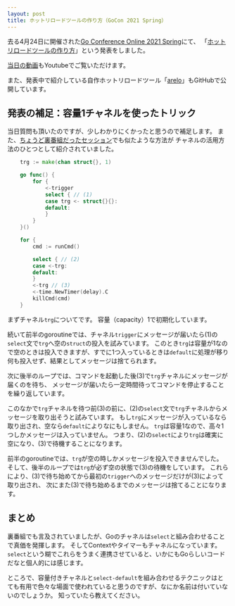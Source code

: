 ```yaml
---
layout: post
title: ホットリロードツールの作り方（GoCon 2021 Spring）
---
```


去る4月24日に開催された[Go Conference Online 2021 Spring](https://gocon.jp/2021spring/)にて、
「[ホットリロードツールの作り方](https://gocon.jp/2021spring/sessions/session-b3-l/)」という発表をしました。

<script async class="speakerdeck-embed" data-id="0a3c72815795454aa550c6092b26239a" data-ratio="1.77777777777778" src="//speakerdeck.com/assets/embed.js"></script>

[当日の動画](https://www.youtube.com/watch?v=x4BE6txBIR4&t=228s)もYoutubeでご覧いただけます。

また、発表中で紹介している自作ホットリロードツール「[arelo](https://github.com/makiuchi-d/arelo)」もGitHubで公開しています。

## 発表の補足：容量1チャネルを使ったトリック

当日質問も頂いたのですが、少しわかりにくかったと思うので補足します。
また、[ちょうど裏番組だったセッション](https://gocon.jp/2021spring/sessions/session-a3-l/)でも似たような方法が
チャネルの活用方法のひとつとして紹介されていました。

```go
	trg := make(chan struct{}, 1)

	go func() {
		for {
			<-trigger
			select { // (1)
			case trg <- struct{}{}:
			default:
			}
		}
	}()

	for {
		cmd := runCmd()

		select { // (2)
		case <-trg:
		default:
		}
		<-trg // (3)
		<-time.NewTimer(delay).C
		killCmd(cmd)
	}
```

まずチャネル`trg`についてです。
容量（capacity）1で初期化しています。

続いて前半のgoroutineでは、チャネル`trigger`にメッセージが届いたら(1)の`select`文で`trg`へ空の`struct`の投入を試みています。
このとき`trg`は容量が1なので空のときは投入できますが、すでに1つ入っているときは`default`に処理が移り何も投入せず、結果としてメッセージは捨てられます。

次に後半のループでは、コマンドを起動した後(3)で`trg`チャネルにメッセージが届くのを待ち、
メッセージが届いたら一定時間待ってコマンドを停止することを繰り返しています。

このなかで`trg`チャネルを待つ前(3)の前に、(2)の`select`文で`trg`チャネルからメッセージを取り出そうと試みています。
もし`trg`にメッセージが入っているなら取り出され、空なら`default`によりなにもしません。
`trg`は容量1なので、高々1つしかメッセージは入っていません。
つまり、(2)の`select`により`trg`は確実に空になり、(3)で待機することになります。

前半のgoroutineでは、`trg`が空の時しかメッセージを投入できませんでした。
そして、後半のループでは`trg`が必ず空の状態で(3)の待機をしています。
これらにより、(3)で待ち始めてから最初の`trigger`へのメッセージだけが(3)によって取り出され、
次にまた(3)で待ち始めるまでのメッセージは捨てることになります。

## まとめ

裏番組でも言及されていましたが、Goのチャネルは`select`と組み合わせることで真価を発揮します。
そしてContextやタイマーもチャネルになっています。
`select`という糊でこれらをうまく連携させていると、いかにもGoらしいコードだなと個人的には感じます。

ところで、容量付きチャネルと`select-default`を組み合わせるテクニックはとても有用で色々な場面で使われていると思うのですが、なにか名前は付いていないのでしょうか。
知っていたら教えてください。
